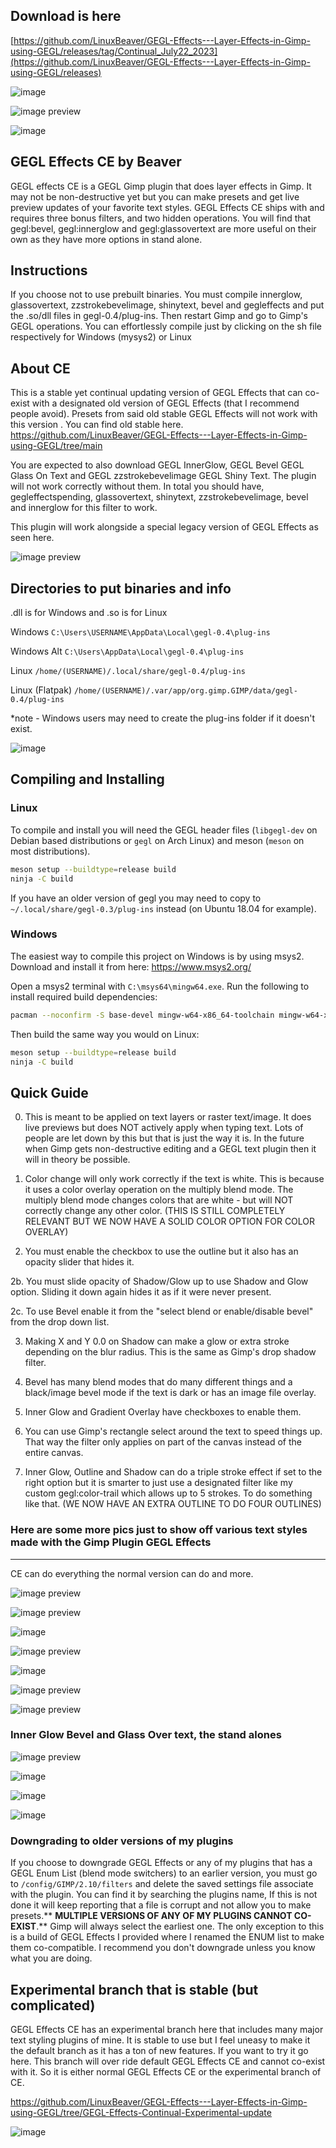 ## Download is here
[https://github.com/LinuxBeaver/GEGL-Effects---Layer-Effects-in-Gimp-using-GEGL/releases/tag/Continual_July22_2023](https://github.com/LinuxBeaver/GEGL-Effects---Layer-Effects-in-Gimp-using-GEGL/releases)

![image](https://github.com/LinuxBeaver/Gimp_Layer_Effects_Text_Styler_Plugin_GEGL_Effects/assets/78667207/034f250e-fda5-4e65-95be-27bf94801a36)


![image preview](/Image_previews/changes_GEGL_Effects_continual.png  )

![image](https://github.com/LinuxBeaver/GEGL-Effects---Layer-Effects-in-Gimp-using-GEGL/assets/78667207/c6874a65-d761-4994-96a4-2e46b996b07a)


## GEGL Effects CE by Beaver

GEGL effects CE is a GEGL Gimp plugin that does layer effects in Gimp. It may not be non-destructive yet but you can make presets and get live preview updates of your favorite text styles. GEGL Effects CE ships with and requires three bonus filters, and two hidden operations. You will find that gegl:bevel, gegl:innerglow and gegl:glassovertext are more useful on their own as they have more options in stand alone. 

## Instructions 

If you choose not to use prebuilt binaries. You must compile innerglow, glassovertext, zzstrokebevelimage, shinytext, bevel and gegleffects and put the .so/dll files in gegl-0.4/plug-ins. Then restart Gimp and go to Gimp's GEGL operations. You can effortlessly compile just by clicking on the sh file respectively for Windows (mysys2) or Linux


## About CE

This is a stable yet continual updating version of GEGL Effects that can co-exist with a designated old version of GEGL Effects (that I recommend people avoid). Presets from said old stable GEGL Effects will not work with this version .  You can find old stable here. https://github.com/LinuxBeaver/GEGL-Effects---Layer-Effects-in-Gimp-using-GEGL/tree/main


You are expected to also download GEGL InnerGlow, GEGL Bevel GEGL Glass On Text and  GEGL zzstrokebevelimage GEGL Shiny Text. The plugin will not work correctly without them.
In total you should have, gegleffectspending, glassovertext, shinytext, zzstrokebevelimage, bevel and innerglow for this filter to work.  

This plugin will work alongside a special legacy version of GEGL Effects as seen here.

![image preview](coexisting_plugins.jpg  )


## Directories to put binaries and info

.dll is for Windows and .so is for Linux

Windows `C:\Users\USERNAME\AppData\Local\gegl-0.4\plug-ins`

Windows Alt `C:\Users\AppData\Local\gegl-0.4\plug-ins`

Linux `/home/(USERNAME)/.local/share/gegl-0.4/plug-ins`

Linux (Flatpak) `/home/(USERNAME)/.var/app/org.gimp.GIMP/data/gegl-0.4/plug-ins`


*note - Windows users may need to create the plug-ins folder if it doesn't exist.

![image](https://github.com/LinuxBeaver/GEGL-Effects---Layer-Effects-in-Gimp-using-GEGL/assets/78667207/c1803c39-c55c-4c5c-8084-fcb01f29adf2)



## Compiling and Installing

### Linux

To compile and install you will need the GEGL header files (`libgegl-dev` on
Debian based distributions or `gegl` on Arch Linux) and meson (`meson` on
most distributions).

```bash
meson setup --buildtype=release build
ninja -C build

```

If you have an older version of gegl you may need to copy to `~/.local/share/gegl-0.3/plug-ins`
instead (on Ubuntu 18.04 for example).

### Windows

The easiest way to compile this project on Windows is by using msys2.  Download
and install it from here: https://www.msys2.org/

Open a msys2 terminal with `C:\msys64\mingw64.exe`.  Run the following to
install required build dependencies:

```bash
pacman --noconfirm -S base-devel mingw-w64-x86_64-toolchain mingw-w64-x86_64-meson mingw-w64-x86_64-gegl
```

Then build the same way you would on Linux:

```bash
meson setup --buildtype=release build
ninja -C build
```

## Quick Guide 
0. This is meant to be applied on text layers or raster text/image. It does live previews but does NOT actively apply when typing text.  Lots of people are let down by this but that is just the way it is. In the future when Gimp gets non-destructive editing and a GEGL text plugin then it will in theory be possible. 

1. Color change will only work correctly if the text is white. This is because it uses a color overlay operation on the multiply blend mode. The multiply blend mode changes colors that are white - but will NOT correctly change any other color. (THIS IS STILL COMPLETELY RELEVANT BUT WE NOW HAVE A SOLID COLOR OPTION FOR COLOR OVERLAY)

2. You must enable the checkbox to use the outline but it also has an opacity slider that hides it.

2b. You must slide opacity of Shadow/Glow up to use Shadow and Glow option. Sliding it down again hides it as if it were never present.

2c. To use Bevel enable it from the "select blend or enable/disable bevel" from the drop down list.

3. Making X and Y 0.0 on Shadow can make a glow or extra stroke depending on the blur radius. This is the same as Gimp's drop shadow filter.

4. Bevel has many blend modes that do many different things and a black/image bevel mode if the text is dark or has an image file overlay.

5. Inner Glow and Gradient Overlay have checkboxes to enable them.

6. You can use Gimp's rectangle select around the text to speed things up. That way the filter only applies on part of the canvas instead of the entire canvas.

7. Inner Glow, Outline and Shadow can do a triple stroke effect if set to the right option but it is smarter to just use a designated filter like my custom gegl:color-trail which allows up to 5 strokes. To do something like that. (WE NOW HAVE AN EXTRA OUTLINE TO DO FOUR OUTLINES)



### Here are some more pics just to show off various text styles made with the Gimp Plugin GEGL Effects 
----------------
  CE can do everything the normal version can do and more.

![image preview](/Image_previews/generated_text_style.png  )

![image preview](/Image_previews/changes_continual_color_dodge_bevel.png   )

![image](https://github.com/LinuxBeaver/GEGL-Effects---Layer-Effects-in-Gimp-using-GEGL/assets/78667207/095a8919-05e7-4453-95ed-647e885a1997)


![image preview](/Image_previews/continual_pink.png    )

![image](https://github.com/LinuxBeaver/GEGL-Effects---Layer-Effects-in-Gimp-using-GEGL/assets/78667207/69cacb6a-04e5-4539-b245-1b99857a4403)


![image preview](/Image_previews/flatpak2.png    )

![image preview](/Image_previews/example_preset.png    )



### Inner Glow Bevel and Glass Over text, the stand alones
![image preview](/Image_previews/inner_glow.png    )

![image](https://github.com/LinuxBeaver/Gimp_Layer_Effects_Text_Styler_Plugin_GEGL_Effects/assets/78667207/ee3949f1-382e-4a28-8da4-e31bb82d5f77)


![image](https://github.com/LinuxBeaver/GEGL-Effects---Layer-Effects-in-Gimp-using-GEGL/assets/78667207/b8db02a5-8e4c-4c5e-8068-1c4be09f9209)


![image](https://github.com/LinuxBeaver/GEGL-Effects---Layer-Effects-in-Gimp-using-GEGL/assets/78667207/ddb15664-2e4a-4b3a-a5ff-e27d78899e74)

### Downgrading to older versions of my plugins

If you choose to downgrade GEGL Effects or any of my plugins that has a GEGL Enum List (blend mode switchers) to an earlier version, you must go to `/config/GIMP/2.10/filters` and delete the
saved settings file associate with the plugin. You can find it by searching the plugins name,  If this is not done it will keep reporting that a file is corrupt and not allow you to make
presets.** **MULTIPLE VERSIONS OF ANY OF MY PLUGINS CANNOT CO-EXIST**.** Gimp will always select the earliest one.  The only exception to this is a build of GEGL Effects I provided where I renamed the ENUM list to make them co-compatible. I recommend you don't downgrade unless you know what you are doing.

## Experimental branch that is stable (but complicated)

GEGL Effects CE has an experimental branch here that includes many major text styling plugins of mine. It is stable to use but I feel uneasy to make it the default branch as it has a ton of new features. If you want to try it go here. This branch will over ride default GEGL Effects CE and cannot co-exist with it. So it is either normal GEGL Effects CE or the experimental branch of CE. 

https://github.com/LinuxBeaver/GEGL-Effects---Layer-Effects-in-Gimp-using-GEGL/tree/GEGL-Effects-Continual-Experimental-update

![image](https://github.com/LinuxBeaver/GEGL-Effects---Layer-Effects-in-Gimp-using-GEGL/assets/78667207/08f27b9c-7282-4d68-9332-f11ab32950e6)


